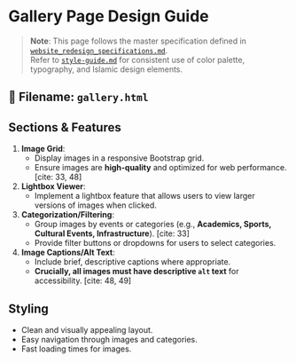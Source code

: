 # Gallery Page Design Guide

> **Note**: This page follows the master specification defined in [`website_redesign_specifications.md`](website_redesign_specifications.md).  
> Refer to [`style-guide.md`](style-guide.md) for consistent use of color palette, typography, and Islamic design elements.

## 📌 Filename: `gallery.html`

## Sections & Features
1.  **Image Grid**:
    * Display images in a responsive Bootstrap grid.
    * Ensure images are **high-quality** and optimized for web performance. [cite: 33, 48]
2.  **Lightbox Viewer**:
    * Implement a lightbox feature that allows users to view larger versions of images when clicked.
3.  **Categorization/Filtering**:
    * Group images by events or categories (e.g., **Academics, Sports, Cultural Events, Infrastructure**). [cite: 33]
    * Provide filter buttons or dropdowns for users to select categories.
4.  **Image Captions/Alt Text**:
    * Include brief, descriptive captions where appropriate.
    * **Crucially, all images must have descriptive `alt` text** for accessibility. [cite: 48, 49]

## Styling
- Clean and visually appealing layout.
- Easy navigation through images and categories.
- Fast loading times for images.